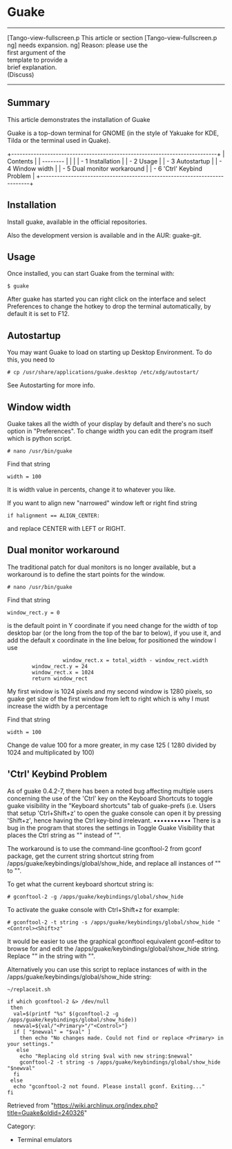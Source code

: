 Guake
=====

  ------------------------ ------------------------ ------------------------
  [Tango-view-fullscreen.p This article or section  [Tango-view-fullscreen.p
  ng]                      needs expansion.         ng]
                           Reason: please use the   
                           first argument of the    
                           template to provide a    
                           brief explanation.       
                           (Discuss)                
  ------------------------ ------------------------ ------------------------

  Summary
  -----------------------------------------------------
  This article demonstrates the installation of Guake

Guake is a top-down terminal for GNOME (in the style of Yakuake for KDE,
Tilda or the terminal used in Quake).

+--------------------------------------------------------------------------+
| Contents                                                                 |
| --------                                                                 |
|                                                                          |
| -   1 Installation                                                       |
| -   2 Usage                                                              |
| -   3 Autostartup                                                        |
| -   4 Window width                                                       |
| -   5 Dual monitor workaround                                            |
| -   6 'Ctrl' Keybind Problem                                             |
+--------------------------------------------------------------------------+

Installation
------------

Install guake, available in the official repositories.

Also the development version is available and in the AUR: guake-git.

Usage
-----

Once installed, you can start Guake from the terminal with:

    $ guake

After guake has started you can right click on the interface and select
Preferences to change the hotkey to drop the terminal automatically, by
default it is set to F12.

Autostartup
-----------

You may want Guake to load on starting up Desktop Environment. To do
this, you need to

    # cp /usr/share/applications/guake.desktop /etc/xdg/autostart/

See Autostarting for more info.

Window width
------------

Guake takes all the width of your display by default and there's no such
option in "Preferences". To change width you can edit the program itself
which is python script.

    # nano /usr/bin/guake

Find that string

    width = 100

It is width value in percents, change it to whatever you like.

If you want to align new "narrowed" window left or right find string

    if halignment == ALIGN_CENTER:

and replace CENTER with LEFT or RIGHT.

Dual monitor workaround
-----------------------

The traditional patch for dual monitors is no longer available, but a
workaround is to define the start points for the window.

    # nano /usr/bin/guake

Find that string

    window_rect.y = 0 

is the default point in Y coordinate if you need change for the width of
top desktop bar (or the long from the top of the bar to below), if you
use it, and add the default x coordinate in the line below, for
positioned the window I use

                      window_rect.x = total_width - window_rect.width
            window_rect.y = 24 
            window_rect.x = 1024 
            return window_rect

My first window is 1024 pixels and my second window is 1280 pixels, so
guake get size of the first window from left to right which is why I
must increase the width by a percentage

Find that string

    width = 100

Change de value 100 for a more greater, in my case 125 ( 1280 divided by
1024 and multiplicated by 100)

  

'Ctrl' Keybind Problem
----------------------

As of guake 0.4.2-7, there has been a noted bug affecting multiple users
concerning the use of the 'Ctrl' key on the Keyboard Shortcuts to toggle
guake visibility in the "Keyboard shortcuts" tab of guake-prefs (i.e.
Users that setup 'Ctrl+Shift+z' to open the guake console can open it by
pressing 'Shift+z', hence having the Ctrl key-bind irrelevant.
••••••••••• There is a bug in the program that stores the settings in
Toggle Guake Visibility that places the Ctrl string as "<Primary>"
instead of "<Control>".

The workaround is to use the command-line gconftool-2 from gconf
package, get the current string shortcut string from
/apps/guake/keybindings/global/show_hide, and replace all instances of
"<Primary>" to "<Control>".

To get what the current keyboard shortcut string is:

    # gconftool-2 -g /apps/guake/keybindings/global/show_hide

To activate the guake console with Ctrl+Shift+z for example:

    # gconftool-2 -t string -s /apps/guake/keybindings/global/show_hide "<Control><Shift>z"

It would be easier to use the graphical gconftool equivalent
gconf-editor to browse for and edit the
/apps/guake/keybindings/global/show_hide string. Replace "<Primary>" in
the string with "<Control>".

Alternatively you can use this script to replace instances of <Primary>
with <Control> in the /apps/guake/keybindings/global/show_hide string:

    ~/replaceit.sh

    if which gconftool-2 &> /dev/null
     then
      val=$(printf "%s" $(gconftool-2 -g /apps/guake/keybindings/global/show_hide))
      newval=${val/"<Primary>"/"<Control>"}
      if [ "$newval" = "$val" ]
        then echo "No changes made. Could not find or replace <Primary> in your settings."
       else
        echo "Replacing old string $val with new string:$newval"
        gconftool-2 -t string -s /apps/guake/keybindings/global/show_hide "$newval"
      fi
     else
      echo "gconftool-2 not found. Please install gconf. Exiting..."
    fi

Retrieved from
"https://wiki.archlinux.org/index.php?title=Guake&oldid=240326"

Category:

-   Terminal emulators
